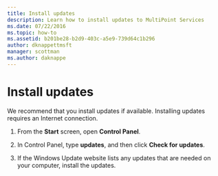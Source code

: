 ```yaml
---
title: Install updates
description: Learn how to install updates to MultiPoint Services
ms.date: 07/22/2016
ms.topic: how-to
ms.assetid: b201be28-b2d9-403c-a5e9-739d64c1b296
author: dknappettmsft
manager: scottman
ms.author: daknappe
---
```

# Install updates
We recommend that you install updates if available. Installing updates requires an Internet connection.

1.  From the **Start** screen, open **Control Panel**.

2.  In Control Panel, type **updates**, and then click **Check for updates**.

3.  If the Windows Update website lists any updates that are needed on your computer, install the updates.

